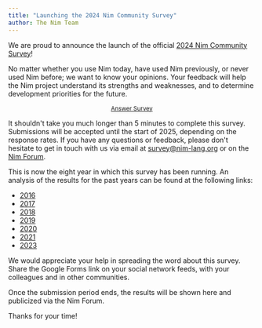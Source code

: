 ```yaml
---
title: "Launching the 2024 Nim Community Survey"
author: The Nim Team
---
```


We are proud to announce the launch of the official
[2024 Nim Community Survey](https://forms.gle/s6WomUFyUANijhrL6)!

No matter whether you use Nim today, have used Nim previously, or never used Nim before;
we want to know your opinions.
Your feedback will help the Nim project understand its strengths and
weaknesses, and to determine development priorities for the future.

<div style="text-align: center;">
  <a class="pure-button pure-button-primary" style="font-size: 85%; display: inline-block;" href="https://forms.gle/s6WomUFyUANijhrL6" target="_blank">
  Answer Survey
  </a>
</div>

It shouldn't take you much longer than 5 minutes to complete this survey.
Submissions will be accepted until the start of 2025, depending on the
response rates.
If you have any questions or feedback, please don't hesitate
to get in touch with us via email at survey@nim-lang.org or on the
[Nim Forum](https://forum.nim-lang.org).

This is now the eight year in which this survey has been running.
An analysis of the results for the past years can be found at the following links:

* [2016](https://nim-lang.org/blog/2016/09/03/community-survey-results-2016.html)
* [2017](https://nim-lang.org/blog/2017/10/01/community-survey-results-2017.html)
* [2018](https://nim-lang.org/blog/2018/10/27/community-survey-results-2018.html)
* [2019](https://nim-lang.org/blog/2020/02/18/community-survey-results-2019.html)
* [2020](https://nim-lang.org/blog/2021/01/20/community-survey-results-2020.html)
* [2021](https://nim-lang.org/blog/2022/01/14/community-survey-results-2021.html)
* [2023](https://nim-lang.org/blog/2024/01/31/community-survey-results-2023.html)

We would appreciate your help in spreading the word about this survey.
Share the Google Forms link on your social network feeds, with your colleagues
and in other communities.

Once the submission period ends, the results will be shown here and publicized
via the Nim Forum.

Thanks for your time!
